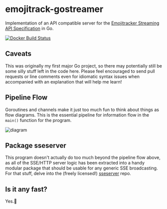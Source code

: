 emojitrack-gostreamer
=====================

Implementation of an API compatible server for
the [Emojitracker Streaming API Specification][1] in Go.

[![Docker Build Status](https://img.shields.io/docker/build/emojitracker/gostreamer.svg?style=flat-square)](https://hub.docker.com/r/emojitracker/gostreamer/)

Caveats
-------

This was originally my first major Go project, so there may potentially still
be some silly stuff left in the code here. Please feel encouraged to send pull
requests or line comments even for idiomatic syntax issues when accompanied with
an explanation that will help me learn!

Pipeline Flow
-------------

Goroutines and channels make it just too much fun to think about things as flow
diagrams.  This is the essential pipeline for information flow in the `main()`
function for the program.

![diagram](docs/diagram.svg)

Package sseserver
-----------------

This program doesn't actually do too much beyond the pipeline flow above, as all
of the SSE/HTTP server logic has been extracted into a handy modular package
that should be usable for any generic SSE broadcasting.  For that stuff, delve
into the (freely licensed!) [sseserver](https://github.com/mroth/sseserver/)
repo.

Is it any fast?
---------------

Yes.:racehorse:

[1]: http://github.com/mroth/emojitrack-streamer-spec
